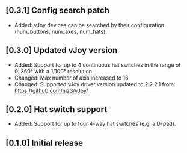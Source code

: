 ## [0.3.1] Config search patch
- Added: vJoy devices can be searched by their configuration (num_buttons, num_axes, num_hats).

## [0.3.0] Updated vJoy version
- Added: Support for up to 4 continuous hat switches in the range of 0..360° with a 1/100° resolution.
- Changed: Max number of axis increased to 16
- Changed: Supported vJoy driver version updated to 2.2.2.1 from: https://github.com/njz3/vJoy/

## [0.2.0] Hat switch support
- Added: Support for up to four 4-way hat switches (e.g. a D-pad).

## [0.1.0] Initial release